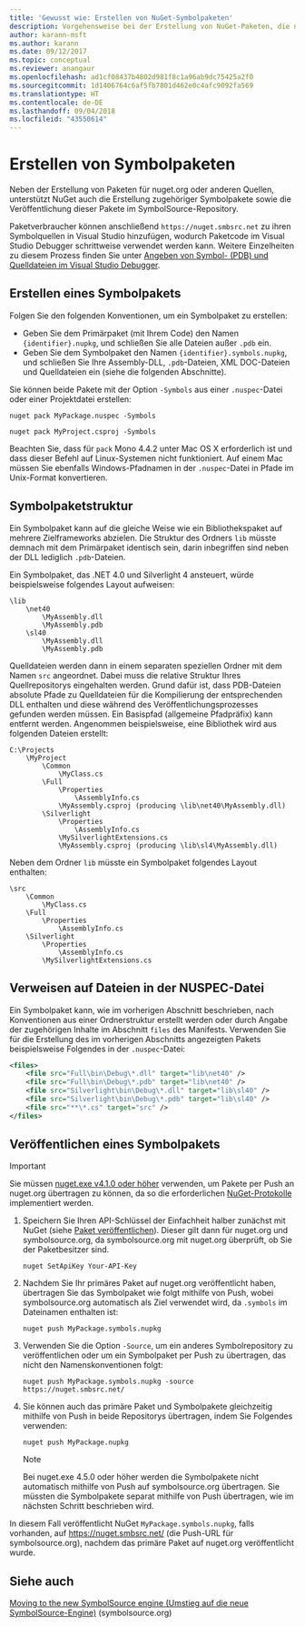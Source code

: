```yaml
---
title: 'Gewusst wie: Erstellen von NuGet-Symbolpaketen'
description: Vorgehensweise bei der Erstellung von NuGet-Paketen, die nur Symbole für die Unterstützung des Debuggings anderer NuGet-Pakete in Visual Studio enthalten.
author: karann-msft
ms.author: karann
ms.date: 09/12/2017
ms.topic: conceptual
ms.reviewer: anangaur
ms.openlocfilehash: ad1cf08437b4802d981f8c1a96ab9dc75425a2f0
ms.sourcegitcommit: 1d1406764c6af5fb7801d462e0c4afc9092fa569
ms.translationtype: HT
ms.contentlocale: de-DE
ms.lasthandoff: 09/04/2018
ms.locfileid: "43550614"
---
```

# <a name="creating-symbol-packages"></a>Erstellen von Symbolpaketen

Neben der Erstellung von Paketen für nuget.org oder anderen Quellen, unterstützt NuGet auch die Erstellung zugehöriger Symbolpakete sowie die Veröffentlichung dieser Pakete im SymbolSource-Repository.

Paketverbraucher können anschließend `https://nuget.smbsrc.net` zu ihren Symbolquellen in Visual Studio hinzufügen, wodurch Paketcode im Visual Studio Debugger schrittweise verwendet werden kann. Weitere Einzelheiten zu diesem Prozess finden Sie unter [Angeben von Symbol- (PDB) und Quelldateien im Visual Studio Debugger](/visualstudio/debugger/specify-symbol-dot-pdb-and-source-files-in-the-visual-studio-debugger).

## <a name="creating-a-symbol-package"></a>Erstellen eines Symbolpakets

Folgen Sie den folgenden Konventionen, um ein Symbolpaket zu erstellen:

- Geben Sie dem Primärpaket (mit Ihrem Code) den Namen `{identifier}.nupkg`, und schließen Sie alle Dateien außer `.pdb` ein.
- Geben Sie dem Symbolpaket den Namen `{identifier}.symbols.nupkg`, und schließen Sie Ihre Assembly-DLL, `.pdb`-Dateien, XML DOC-Dateien und Quelldateien ein (siehe die folgenden Abschnitte).

Sie können beide Pakete mit der Option `-Symbols` aus einer `.nuspec`-Datei oder einer Projektdatei erstellen:

```cli
nuget pack MyPackage.nuspec -Symbols

nuget pack MyProject.csproj -Symbols
```

Beachten Sie, dass für `pack` Mono 4.4.2 unter Mac OS X erforderlich ist und dass dieser Befehl auf Linux-Systemen nicht funktioniert. Auf einem Mac müssen Sie ebenfalls Windows-Pfadnamen in der `.nuspec`-Datei in Pfade im Unix-Format konvertieren.

## <a name="symbol-package-structure"></a>Symbolpaketstruktur

Ein Symbolpaket kann auf die gleiche Weise wie ein Bibliothekspaket auf mehrere Zielframeworks abzielen. Die Struktur des Ordners `lib` müsste demnach mit dem Primärpaket identisch sein, darin inbegriffen sind neben der DLL lediglich `.pdb`-Dateien.

Ein Symbolpaket, das .NET 4.0 und Silverlight 4 ansteuert, würde beispielsweise folgendes Layout aufweisen:

    \lib
        \net40
            \MyAssembly.dll
            \MyAssembly.pdb
        \sl40
            \MyAssembly.dll
            \MyAssembly.pdb

Quelldateien werden dann in einem separaten speziellen Ordner mit dem Namen `src` angeordnet. Dabei muss die relative Struktur Ihres Quellrepositorys eingehalten werden. Grund dafür ist, dass PDB-Dateien absolute Pfade zu Quelldateien für die Kompilierung der entsprechenden DLL enthalten und diese während des Veröffentlichungsprozesses gefunden werden müssen. Ein Basispfad (allgemeine Pfadpräfix) kann entfernt werden. Angenommen beispielsweise, eine Bibliothek wird aus folgenden Dateien erstellt:

    C:\Projects
        \MyProject
            \Common
                \MyClass.cs
            \Full
                \Properties
                    \AssemblyInfo.cs
                \MyAssembly.csproj (producing \lib\net40\MyAssembly.dll)
            \Silverlight
                \Properties
                    \AssemblyInfo.cs
                \MySilverlightExtensions.cs
                \MyAssembly.csproj (producing \lib\sl4\MyAssembly.dll)

Neben dem Ordner `lib` müsste ein Symbolpaket folgendes Layout enthalten:

    \src
        \Common
            \MyClass.cs
        \Full
            \Properties
                \AssemblyInfo.cs
        \Silverlight
            \Properties
                \AssemblyInfo.cs
            \MySilverlightExtensions.cs

## <a name="referring-to-files-in-the-nuspec"></a>Verweisen auf Dateien in der NUSPEC-Datei

Ein Symbolpaket kann, wie im vorherigen Abschnitt beschrieben, nach Konventionen aus einer Ordnerstruktur erstellt werden oder durch Angabe der zugehörigen Inhalte im Abschnitt `files` des Manifests. Verwenden Sie für die Erstellung des im vorherigen Abschnitts angezeigten Pakets beispielsweise Folgendes in der `.nuspec`-Datei:

```xml
<files>
    <file src="Full\bin\Debug\*.dll" target="lib\net40" />
    <file src="Full\bin\Debug\*.pdb" target="lib\net40" />
    <file src="Silverlight\bin\Debug\*.dll" target="lib\sl40" />
    <file src="Silverlight\bin\Debug\*.pdb" target="lib\sl40" />
    <file src="**\*.cs" target="src" />
</files>
```

## <a name="publishing-a-symbol-package"></a>Veröffentlichen eines Symbolpakets

> [!Important]
> Sie müssen [nuget.exe v4.1.0 oder höher](https://www.nuget.org/downloads) verwenden, um Pakete per Push an nuget.org übertragen zu können, da so die erforderlichen [NuGet-Protokolle](../api/nuget-protocols.md) implementiert werden.

1. Speichern Sie Ihren API-Schlüssel der Einfachheit halber zunächst mit NuGet (siehe [Paket veröffentlichen](../create-packages/publish-a-package.md)). Dieser gilt dann für nuget.org und symbolsource.org, da symbolsource.org mit nuget.org überprüft, ob Sie der Paketbesitzer sind.

    ```cli
    nuget SetApiKey Your-API-Key
    ```

2. Nachdem Sie Ihr primäres Paket auf nuget.org veröffentlicht haben, übertragen Sie das Symbolpaket wie folgt mithilfe von Push, wobei symbolsource.org automatisch als Ziel verwendet wird, da `.symbols` im Dateinamen enthalten ist:

    ```cli
    nuget push MyPackage.symbols.nupkg
    ```

3. Verwenden Sie die Option `-Source`, um ein anderes Symbolrepository zu veröffentlichen oder um ein Symbolpaket per Push zu übertragen, das nicht den Namenskonventionen folgt:

    ```cli
    nuget push MyPackage.symbols.nupkg -source https://nuget.smbsrc.net/
    ```

4. Sie können auch das primäre Paket und Symbolpakete gleichzeitig mithilfe von Push in beide Repositorys übertragen, indem Sie Folgendes verwenden:

    ```cli
    nuget push MyPackage.nupkg
    ```

   > [!Note]
   > Bei nuget.exe 4.5.0 oder höher werden die Symbolpakete nicht automatisch mithilfe von Push auf symbolsource.org übertragen. Sie müssten die Symbolpakete separat mithilfe von Push übertragen, wie im nächsten Schritt beschrieben wird.
   
In diesem Fall veröffentlicht NuGet `MyPackage.symbols.nupkg`, falls vorhanden, auf https://nuget.smbsrc.net/ (die Push-URL für symbolsource.org), nachdem das primäre Paket auf nuget.org veröffentlicht wurde.

## <a name="see-also"></a>Siehe auch

[Moving to the new SymbolSource engine (Umstieg auf die neue SymbolSource-Engine)](https://tripleemcoder.com/2015/10/04/moving-to-the-new-symbolsource-engine/) (symbolsource.org)
